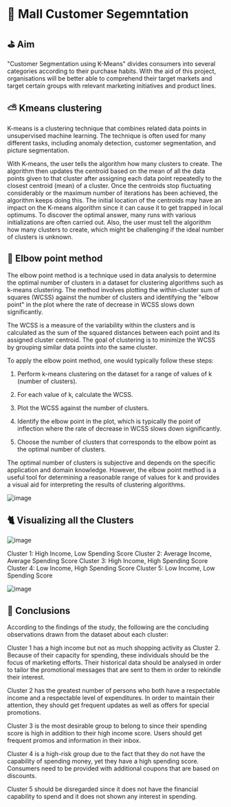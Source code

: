 
# 👘 Mall Customer Segemntation
## ⛳ Aim
"Customer Segmentation using K-Means" divides consumers into several categories according to their purchase habits. With the aid of this project, organisations will be better able to comprehend their target markets and target certain groups with relevant marketing initiatives and product lines.

## ⛅ Kmeans clustering
K-means is a clustering technique that combines related data points in unsupervised machine learning. The technique is often used for many different tasks, including anomaly detection, customer segmentation, and picture segmentation.

With K-means, the user tells the algorithm how many clusters to create. The algorithm then updates the centroid based on the mean of all the data points given to that cluster after assigning each data point repeatedly to the closest centroid (mean) of a cluster. Once the centroids stop fluctuating considerably or the maximum number of iterations has been achieved, the algorithm keeps doing this. The initial location of the centroids may have an impact on the K-means algorithm since it can cause it to get trapped in local optimums. To discover the optimal answer, many runs with various initializations are often carried out. Also, the user must tell the algorithm how many clusters to create, which might be challenging if the ideal number of clusters is unknown.

## 💪 Elbow point method
The elbow point method is a technique used in data analysis to determine the optimal number of clusters in a dataset for clustering algorithms such as k-means clustering. The method involves plotting the within-cluster sum of squares (WCSS) against the number of clusters and identifying the "elbow point" in the plot where the rate of decrease in WCSS slows down significantly.

The WCSS is a measure of the variability within the clusters and is calculated as the sum of the squared distances between each point and its assigned cluster centroid. The goal of clustering is to minimize the WCSS by grouping similar data points into the same cluster.

To apply the elbow point method, one would typically follow these steps:

1. Perform k-means clustering on the dataset for a range of values of k (number of clusters).

2. For each value of k, calculate the WCSS.

3. Plot the WCSS against the number of clusters.

4. Identify the elbow point in the plot, which is typically the point of inflection where the rate of decrease in WCSS slows down significantly.

5. Choose the number of clusters that corresponds to the elbow point as the optimal number of clusters.

The optimal number of clusters is subjective and depends on the specific application and domain knowledge. However, the elbow point method is a useful tool for determining a reasonable range of values for k and provides a visual aid for interpreting the results of clustering algorithms.

![image](https://user-images.githubusercontent.com/60544331/228570849-7fa1eeab-0149-42f8-aafd-eb9ae02fc286.png)


## 🐈 Visualizing all the Clusters

![image](https://user-images.githubusercontent.com/60544331/228571094-4cdf9a54-24b2-4b9b-838c-4bc0531fa6c2.png)


Cluster 1: High Income, Low Spending Score
Cluster 2: Average Income, Average Spending Score
Cluster 3: High Income, High Spending Score
Cluster 4: Low Income, High Spending Score
Cluster 5: Low Income, Low Spending Score

![image](https://user-images.githubusercontent.com/60544331/228571221-339fe5cd-b0aa-4666-a8bd-af6d45af566c.png)

## 📌 Conclusions
According to the findings of the study, the following are the concluding observations drawn from the dataset about each cluster:

Cluster 1 has a high income but not as much shopping activity as Cluster 2. Because of their capacity for spending, these individuals should be the focus of marketing efforts. Their historical data should be analysed in order to tailor the promotional messages that are sent to them in order to rekindle their interest.

Cluster 2 has the greatest number of persons who both have a respectable income and a respectable level of expenditures. In order to maintain their attention, they should get frequent updates as well as offers for special promotions.

Cluster 3 is the most desirable group to belong to since their spending score is high in addition to their high income score. Users should get frequent promos and information in their inbox.

Cluster 4 is a high-risk group due to the fact that they do not have the capability of spending money, yet they have a high spending score. Consumers need to be provided with additional coupons that are based on discounts.

Cluster 5 should be disregarded since it does not have the financial capability to spend and it does not shown any interest in spending.
